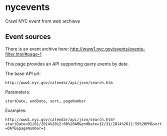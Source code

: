 # nycevents
Crawl NYC event from web archieve


## Event sources
There is an event archive here:
http://www1.nyc.gov/events/events-filter.html#page-1

This page provides an API supporting query events by date.

The base API url:

`http://www1.nyc.gov/calendar/api/json/search.htm`

Parameters:

`startDate, endDate, sort, pageNumber`

Examples:

`http://www1.nyc.gov/calendar/api/json/search.htm?startDate=01/01/2014%2012:00%20AM&endDate=12/31/2014%2011:59%20PM&sort=DATE&pageNumber=1`
